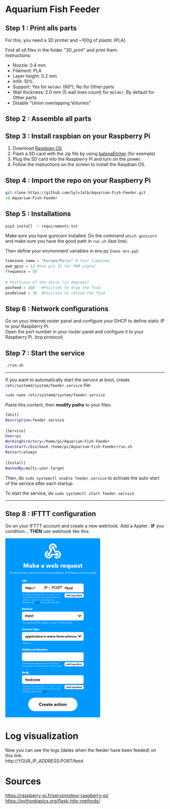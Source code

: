 # Aquarium Fish Feeder

## Step 1 : Print alls parts

For this, you need a 3D printer and ~100g of plastic (PLA).     

Find all stl files in the folder "3D_print" and print them.     
Instructions:   
- Nozzle: 0.4 mm
- Filament: PLA
- Layer height: 0.2 mm
- Infill: 10%
- Support: Yes for `Holder` (60°), No for Other parts
- Wall thickness: 2.0 mm (5 wall lines count) for `Holder`, By default for Other parts
- Disable "Union overlapping Volumes"

## Step 2 : Assemble all parts

## Step 3 : Install raspbian on your Raspberry Pi
1. Download [Raspbian OS](https://howtoraspberrypi.com/downloads/)    
1. Flash a SD card with the zip file by using [balenaEtcher](https://www.balena.io/etcher/) (for exemple)    
1. Plug the SD card into the Raspberry Pi and turn on the power.       
1. Follow the instructions on the screen to install the Raspbian OS.    

## Step 4 : Import the repo on your Raspberry Pi
```bash
git clone https://github.com/SylvJalb/Aquarium-Fish-Feeder.git
cd Aquarium-Fish-Feeder
```

## Step 5 : Installations
```bash
pip3 install -r requirements.txt
```
Make sure you have gunicorn installed. Do the command `which gunicorn` and make sure you have the good path in `run.sh` (last line).   

Then define your environment variables in env.py (`nano env.py`):
```python
timezone_name = "Europe/Paris" # Your timezone
pwm_gpio = 12 #Use pin 12 for PWM signal
frequence = 50

# Positions of the servo (in degrees)
posFeed = 160   #Position to drop the food
posReload = 30  #Position to reload the food
```

## Step 6 : Network configurations
Go on your internet router panel and configure your DHCP to define static IP to your Raspberry Pi.     
Open the port number in your router panel and configure it to your Raspberry Pi. (tcp protocol)

## Step 7 : Start the service
```bash
./run.sh
```
----------
If you want to automatically start the service at boot, create `/etc/systemd/system/feeder.service` file:
```bash
sudo nano /etc/systemd/system/feeder.service
```
Paste this content, then **modify paths** to your files:  
```bash
[Unit]
Description=feeder service

[Service]
User=pi
WorkingDirectory=/home/pi/Aquarium-Fish-Feeder
ExecStart=/bin/bash /home/pi/Aquarium-Fish-Feeder/run.sh
Restart=always

[Install]
WantedBy=multi-user.target
```     
Then, do `sudo systemctl enable feeder.service` to activate the auto-start of the service after each startup.

To start the service, do `sudo systemctl start feeder.service`

----------


## Step 8 : IFTTT configuration
Go on your IFTTT account and create a new webhook.
Add a Applet : **IF** you condition... **THEN** use webhook like this:

<img src="./images/IFTTT.png" width="300px">

# Log visualization
Now you can see the logs (dates when the feeder have been feeded) on this link:     
http://YOUR_IP_ADDRESS:PORT/feed

# Sources
https://raspberry-pi.fr/servomoteur-raspberry-pi/       
https://pythonbasics.org/flask-http-methods/        